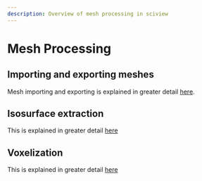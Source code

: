 ```yaml
---
description: Overview of mesh processing in sciview
---
```


# Mesh Processing

## Importing and exporting meshes

Mesh importing and exporting is explained in greater detail [here](https://github.com/scenerygraphics/sciview-docs/tree/ecd3b2ffd761720fd41d0b478a572a19a52d89ba/basics/mesh-io.md).

## Isosurface extraction

This is explained in greater detail [here](../image-analysis/creating-and-exporting-isosurfaces.md)

## Voxelization

This is explained in greater detail [here](../image-analysis/voxelization.md)
